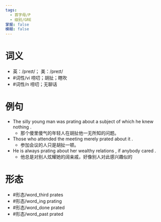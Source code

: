 ```yaml
---
tags:
  - 首字母/P
  - 级别/GRE
掌握: false
模糊: false
---
```

# 词义
- 英：/preɪt/； 美：/preɪt/
- #词性/vi  唠叨；胡扯；瞎吹
- #词性/n  唠叨；无聊话
# 例句
- The silly young man was prating about a subject of which he knew nothing .
	- 那个傻里傻气的年轻人在胡扯他一无所知的问题。
- Those who attended the meeting merely prated about it .
	- 参加会议的人只是胡扯一顿。
- He is always prating about her wealthy relations , if anybody cared .
	- 他总是对别人炫耀她的阔亲戚，好像别人对此感兴趣似的
# 形态
- #形态/word_third prates
- #形态/word_ing prating
- #形态/word_done prated
- #形态/word_past prated
